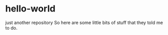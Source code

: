 # hello-world
just another repository
So here are some little bits of stuff that they told me to do.
